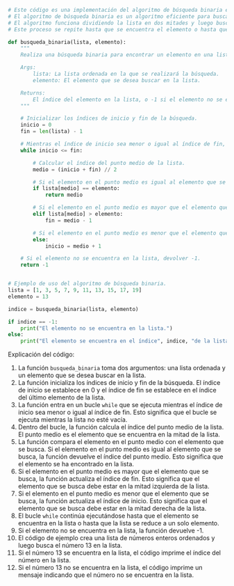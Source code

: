 ```python
# Este código es una implementación del algoritmo de búsqueda binaria en Python.
# El algoritmo de búsqueda binaria es un algoritmo eficiente para buscar un elemento en una lista ordenada.
# El algoritmo funciona dividiendo la lista en dos mitades y luego buscando el elemento en la mitad que contiene el elemento.
# Este proceso se repite hasta que se encuentra el elemento o hasta que la lista se reduce a un solo elemento.

def busqueda_binaria(lista, elemento):
    """
    Realiza una búsqueda binaria para encontrar un elemento en una lista ordenada.

    Args:
        lista: La lista ordenada en la que se realizará la búsqueda.
        elemento: El elemento que se desea buscar en la lista.

    Returns:
        El índice del elemento en la lista, o -1 si el elemento no se encuentra en la lista.
    """

    # Inicializar los índices de inicio y fin de la búsqueda.
    inicio = 0
    fin = len(lista) - 1

    # Mientras el índice de inicio sea menor o igual al índice de fin, continuar la búsqueda.
    while inicio <= fin:

        # Calcular el índice del punto medio de la lista.
        medio = (inicio + fin) // 2

        # Si el elemento en el punto medio es igual al elemento que se busca, devolver el índice del punto medio.
        if lista[medio] == elemento:
            return medio

        # Si el elemento en el punto medio es mayor que el elemento que se busca, actualizar el índice de fin.
        elif lista[medio] > elemento:
            fin = medio - 1

        # Si el elemento en el punto medio es menor que el elemento que se busca, actualizar el índice de inicio.
        else:
            inicio = medio + 1

    # Si el elemento no se encuentra en la lista, devolver -1.
    return -1


# Ejemplo de uso del algoritmo de búsqueda binaria.
lista = [1, 3, 5, 7, 9, 11, 13, 15, 17, 19]
elemento = 13

indice = busqueda_binaria(lista, elemento)

if indice == -1:
    print("El elemento no se encuentra en la lista.")
else:
    print("El elemento se encuentra en el índice", indice, "de la lista.")
```

Explicación del código:

1. La función `busqueda_binaria` toma dos argumentos: una lista ordenada y un elemento que se desea buscar en la lista.
2. La función inicializa los índices de inicio y fin de la búsqueda. El índice de inicio se establece en 0 y el índice de fin se establece en el índice del último elemento de la lista.
3. La función entra en un bucle `while` que se ejecuta mientras el índice de inicio sea menor o igual al índice de fin. Esto significa que el bucle se ejecuta mientras la lista no esté vacía.
4. Dentro del bucle, la función calcula el índice del punto medio de la lista. El punto medio es el elemento que se encuentra en la mitad de la lista.
5. La función compara el elemento en el punto medio con el elemento que se busca. Si el elemento en el punto medio es igual al elemento que se busca, la función devuelve el índice del punto medio. Esto significa que el elemento se ha encontrado en la lista.
6. Si el elemento en el punto medio es mayor que el elemento que se busca, la función actualiza el índice de fin. Esto significa que el elemento que se busca debe estar en la mitad izquierda de la lista.
7. Si el elemento en el punto medio es menor que el elemento que se busca, la función actualiza el índice de inicio. Esto significa que el elemento que se busca debe estar en la mitad derecha de la lista.
8. El bucle `while` continúa ejecutándose hasta que el elemento se encuentra en la lista o hasta que la lista se reduce a un solo elemento.
9. Si el elemento no se encuentra en la lista, la función devuelve -1.
10. El código de ejemplo crea una lista de números enteros ordenados y luego busca el número 13 en la lista.
11. Si el número 13 se encuentra en la lista, el código imprime el índice del número en la lista.
12. Si el número 13 no se encuentra en la lista, el código imprime un mensaje indicando que el número no se encuentra en la lista.